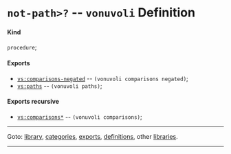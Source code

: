

<a id='definition__vonuvoli__not-path_3e_3f'></a>

# `not-path>?` -- `vonuvoli` Definition


<a id='definition__vonuvoli__not-path_3e_3f__kind'></a>

#### Kind

`procedure`;


<a id='definition__vonuvoli__not-path_3e_3f__exports'></a>

#### Exports

 * [`vs:comparisons-negated`](../../vonuvoli/exports/vs_3a_comparisons-negated.md#export__vonuvoli__vs_3a_comparisons-negated) -- `(vonuvoli comparisons negated)`;
 * [`vs:paths`](../../vonuvoli/exports/vs_3a_paths.md#export__vonuvoli__vs_3a_paths) -- `(vonuvoli paths)`;


<a id='definition__vonuvoli__not-path_3e_3f__exports-recursive'></a>

#### Exports recursive

 * [`vs:comparisons*`](../../vonuvoli/exports/vs_3a_comparisons_2a.md#export__vonuvoli__vs_3a_comparisons_2a) -- `(vonuvoli comparisons)`;

----

Goto: [library](../../vonuvoli/_index.md#library__vonuvoli), [categories](../../vonuvoli/categories/_index.md#toc__vonuvoli__categories), [exports](../../vonuvoli/exports/_index.md#toc__vonuvoli__exports), [definitions](../../vonuvoli/definitions/_index.md#toc__vonuvoli__definitions), other [libraries](../../_libraries.md#toc__libraries).

----

